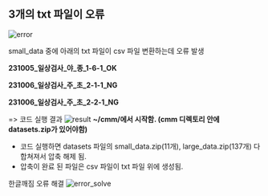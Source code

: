 ## 3개의 txt 파일이 오류
![error](https://github.com/Prcnsi/Deep-learning-based_CMM_Anomaly-detection/assets/87318054/199ba59a-efe9-4f0f-915a-83e17035eee5)

small_data 중에 아래의 txt 파일이 csv 파일 변환하는데 오류 발생

**231005_일상검사_야_종_1-6-1_OK**

**231006_일상검사_주_초_2-1-1_NG**

**231006_일상검사_주_초_2-2-1_NG**

=>
코드 실행 결과
![result](https://github.com/Prcnsi/Deep-learning-based_CMM_Anomaly-detection/assets/87318054/82969671-d771-469d-88bd-b0e37f300ae4)
**~/cmm/에서 시작함. (cmm 디렉토리 안에 datasets.zip가 있어야함)**

- 코드 실행하면 datasets 파일의 small_data.zip(11개), large_data.zip(137개) 다 합쳐져서 압축 해제 됨.
- 압축이 완료 된 파일은 csv 파일이 txt 파일 위에 생성됨.

한글깨짐 오류 해결
![error_solve](https://github.com/Prcnsi/Deep-learning-based_CMM_Anomaly-detection/assets/87318054/6d30503a-4237-4c3b-bc43-9bbbe9298319)
